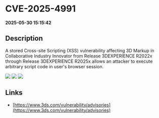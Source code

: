 # CVE-2025-4991

**2025-05-30 15:15:42**

## Description
A stored Cross-site Scripting (XSS) vulnerability affecting 3D Markup in Collaborative Industry Innovator from Release 3DEXPERIENCE R2022x through Release 3DEXPERIENCE R2025x allows an attacker to execute arbitrary script code in user's browser session.

![](https://img.shields.io/static/v1?label=Score&message=8.7&color=red)
![](https://img.shields.io/static/v1?label=Severity&message=HIGH&color=red)
![](https://img.shields.io/static/v1?label=CWE&message=XSS&color=green)

## Links
- [https://www.3ds.com/vulnerability/advisories](https://www.3ds.com/vulnerability/advisories)

